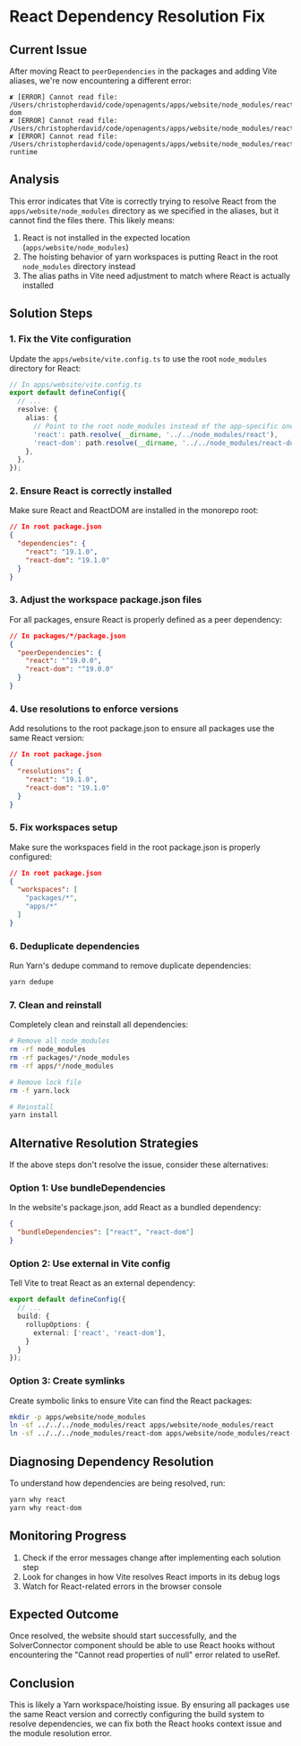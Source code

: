 # React Dependency Resolution Fix

## Current Issue

After moving React to `peerDependencies` in the packages and adding Vite aliases, we're now encountering a different error:

```
✘ [ERROR] Cannot read file: /Users/christopherdavid/code/openagents/apps/website/node_modules/react-dom
✘ [ERROR] Cannot read file: /Users/christopherdavid/code/openagents/apps/website/node_modules/react
✘ [ERROR] Cannot read file: /Users/christopherdavid/code/openagents/apps/website/node_modules/react/jsx-runtime
```

## Analysis

This error indicates that Vite is correctly trying to resolve React from the `apps/website/node_modules` directory as we specified in the aliases, but it cannot find the files there. This likely means:

1. React is not installed in the expected location (`apps/website/node_modules`)
2. The hoisting behavior of yarn workspaces is putting React in the root `node_modules` directory instead
3. The alias paths in Vite need adjustment to match where React is actually installed

## Solution Steps

### 1. Fix the Vite configuration

Update the `apps/website/vite.config.ts` to use the root `node_modules` directory for React:

```typescript
// In apps/website/vite.config.ts
export default defineConfig({
  // ...
  resolve: {
    alias: {
      // Point to the root node_modules instead of the app-specific one
      'react': path.resolve(__dirname, '../../node_modules/react'),
      'react-dom': path.resolve(__dirname, '../../node_modules/react-dom'),
    },
  },
});
```

### 2. Ensure React is correctly installed

Make sure React and ReactDOM are installed in the monorepo root:

```json
// In root package.json
{
  "dependencies": {
    "react": "19.1.0",
    "react-dom": "19.1.0"
  }
}
```

### 3. Adjust the workspace package.json files

For all packages, ensure React is properly defined as a peer dependency:

```json
// In packages/*/package.json
{
  "peerDependencies": {
    "react": "^19.0.0",
    "react-dom": "^19.0.0"
  }
}
```

### 4. Use resolutions to enforce versions

Add resolutions to the root package.json to ensure all packages use the same React version:

```json
// In root package.json
{
  "resolutions": {
    "react": "19.1.0",
    "react-dom": "19.1.0"
  }
}
```

### 5. Fix workspaces setup

Make sure the workspaces field in the root package.json is properly configured:

```json
// In root package.json
{
  "workspaces": [
    "packages/*",
    "apps/*"
  ]
}
```

### 6. Deduplicate dependencies

Run Yarn's dedupe command to remove duplicate dependencies:

```bash
yarn dedupe
```

### 7. Clean and reinstall

Completely clean and reinstall all dependencies:

```bash
# Remove all node_modules
rm -rf node_modules
rm -rf packages/*/node_modules
rm -rf apps/*/node_modules

# Remove lock file
rm -f yarn.lock

# Reinstall
yarn install
```

## Alternative Resolution Strategies

If the above steps don't resolve the issue, consider these alternatives:

### Option 1: Use bundleDependencies

In the website's package.json, add React as a bundled dependency:

```json
{
  "bundleDependencies": ["react", "react-dom"]
}
```

### Option 2: Use external in Vite config

Tell Vite to treat React as an external dependency:

```typescript
export default defineConfig({
  // ...
  build: {
    rollupOptions: {
      external: ['react', 'react-dom'],
    }
  }
});
```

### Option 3: Create symlinks

Create symbolic links to ensure Vite can find the React packages:

```bash
mkdir -p apps/website/node_modules
ln -sf ../../../node_modules/react apps/website/node_modules/react
ln -sf ../../../node_modules/react-dom apps/website/node_modules/react-dom
```

## Diagnosing Dependency Resolution

To understand how dependencies are being resolved, run:

```bash
yarn why react
yarn why react-dom
```

## Monitoring Progress

1. Check if the error messages change after implementing each solution step
2. Look for changes in how Vite resolves React imports in its debug logs
3. Watch for React-related errors in the browser console

## Expected Outcome

Once resolved, the website should start successfully, and the SolverConnector component should be able to use React hooks without encountering the "Cannot read properties of null" error related to useRef.

## Conclusion

This is likely a Yarn workspace/hoisting issue. By ensuring all packages use the same React version and correctly configuring the build system to resolve dependencies, we can fix both the React hooks context issue and the module resolution error.